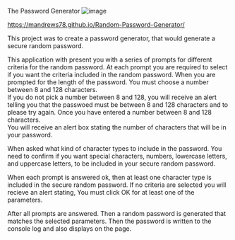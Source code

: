 The Password Generator
![image](https://user-images.githubusercontent.com/70594281/170982004-a023ab73-45be-434e-b49c-9b2581e205a3.png)


https://mandrews78.github.io/Random-Password-Generator/

This project was to create a password generator, that would generate a secure random password.

This application with present you with a series of prompts for different criteria for the random password.
At each prompt you are required to select if you want the criteria included in the random password.
When you are prompted for the length of the password.  You must choose a number between 8 and 128 characters.  
If you do not pick a number between 8 and 128, you will receive an alert telling you that the passwoed must be between 8 and 128 characters and to please try again.
Once you have entered a number between 8 and 128 characters.  
You will receive an alert box stating the number of characters that will be in your password.

When asked what kind of character types to include in the password.
You need to confirm if you want special characters, numbers, lowercase letters, and uppercase letters, to be included in your secure random password.

When each prompt is answered ok, then at least one character type is included in the secure random password.
If no criteria are selected you will recieve an alert stating, You must click OK for at least one of the parameters.

After all prompts are answered.
Then a random password is generated that matches the selected parameters.
Then the password is written to the console log and also displays on the page.
